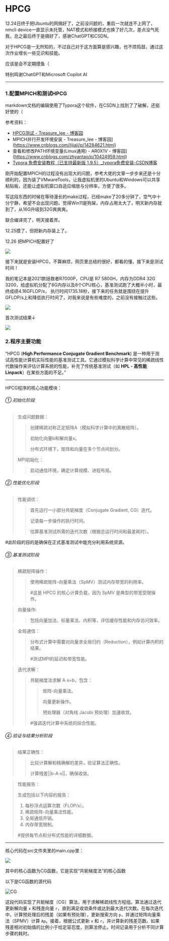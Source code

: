 # **HPCG**

12.24日终于把Ubuntu的网搞好了，之前没问题的，重启一次就连不上网了，nmcli device一直显示未托管，NAT模式和桥接模式也换了好几次，差点没气死我，总之最后终于是搞好了，感谢ChatGPT和CSDN。

对于HPCG是一无所知的，不过自己对于这方面算是感兴趣，也不烦捣鼓，通过这次作业增长一些见识和技能。

应该是会不定期摸鱼（

特别鸣谢ChatGPT和Microsoft Copilot AI

------



### 1.配置MPICH和测试HPCG

markdown文档的编辑使用了Typora这个软件，在CSDN上找到了了破解，还挺好使的（

参考资料：

- [HPCG测试 - Treasure_lee - 博客园](https://www.cnblogs.com/lijiaji/p/14283958.html)
- MPICH并行开发环境安装 - Treasure_lee - 博客园](https://www.cnblogs.com/lijiaji/p/14284621.html)
- 查看和修改PATH环境变量(Linux通用) - AR0X1V - 博客园](https://www.cnblogs.com/zhyantao/p/10424959.html)
- [Typora 免费安装教程（已支持最新版 1.9.5）_typora免费安装-CSDN博客](https://blog.csdn.net/qq_61621323/article/details/141036982)

刚开始配置MPICH的过程没有出现大的问题，参考大佬的文章一步步来还是十分顺利的，因为装了VMwareTools，让我虚拟机里的Ubuntu和Windows可以共享粘贴板，还能让虚拟机窗口自适应缩放与分辨率，方便了很多。

写这段东西的时候在等待漫长的make过程，已经make了20多分钟了，空气中十分宁静，希望不会出现问题。觉得Win11是狗屎，内存占用太大了，明天新内存就到了，从16G升级到32G爽爽爽。

联合编译完了，明天接着弄。

12.25摸了，但把新内存装上了。

12.26 把MPICH配置好了

![](E:\新建文件夹\网协\HPCG\MPICH配置测试文件.png)

接下来就是安装HPCG，不算麻烦，网页里总结的很好，都看的懂，接下来是测试时间！

我的笔记本是2021款拯救者R7000P，CPU是 R7 5800H，内存为DDR4 32G 3200，给虚拟机分配了8G内存以及8个CPU核心，基准测试跑了大概半小时，最终成绩4.16GFLOP/s， 执行时间1735.18秒，接下来的任务就是围绕在提升GFLOP/s上和降低执行时间了，对我来说是有些难度的，之前没有接触过这些。

![](E:\新建文件夹\网协\HPCG\全力以赴的CPU.jpg)

首次测试结果↓

![](E:\新建文件夹\网协\HPCG\12.26第一次测试结果.png)

### 2.程序主要功能

“HPCG (**High Performance Conjugate Gradient Benchmark**) 是一种用于测试高性能计算机实际性能的基准测试工具。它通过模拟科学计算中常见的稀疏线性代数操作来评估计算系统的性能，补充了传统基准测试（如 **HPL - 高性能 Linpack**）在某些方面的不足。”

------

HPCG程序的核心功能模块：

###### ①.初始化阶段

> 生成问题数据：
>
> > 创建稀疏对称正定矩阵A（模拟科学计算中的离散矩阵）。
> >
> > 初始化向量b和解向量x。
> >
> > 分布式环境下，矩阵和向量在多个节点间划分。
>
> MPI初始化：
>
> > 启动通信环境，确定计算规模、进程布局。

###### ②.性能优化阶段

> 性能调优：
>
> > 首先运行一小部分共轭梯度（Conjugate Gradient, CG）迭代。
> >
> > 记录每一步操作的执行时间。
> >
> > 估算基准测试所需的迭代次数（根据总运行时间和最差耗时）。

#此阶段的目的是确保在正式基准测试中能充分利用系统资源。

###### ③.基准测试阶段

> 稀疏矩阵操作：
>
> > 使用稀疏矩阵-向量乘法（SpMV）测试内存带宽的利用率。
> >
> > #这是 HPCG 的核心计算负载，因为 SpMV 是典型的带宽受限操作。

> 向量操作:
>
> > 包括向量加法、标量乘法、内积等，评估缓存性能和内存访问效率。

> 全局通信：
>
> > 分布式计算中需要对向量求全局归约（Reduction），例如计算内积的结果。
> >
> > #测试MPI的延迟和带宽性能。

> 迭代求解：
>
> > 共轭梯度法求解 A⋅x=b，包含：
> >
> > >矩阵-向量乘法。
> > >
> > >向量更新操作。
> > >
> > >预处理器（对角线 Jacobi 预处理）加速收敛。
> >
> > #强调迭代计算中系统的综合性能。

###### ④.验证与结果分析阶段

>结果正确性：
>
>> 比较计算解和精确解的差异，验证算法正确性。
>>
>> 计算残差||b-A⋅x||，确保收敛。

> 性能报告：
>
> 生成包括以下内容的报告：
>
> 1. 每秒浮点运算次数（FLOP/s）。
> 2. 稀疏矩阵-向量乘法性能。
> 3. 全局通信开销。
> 4. 内存带宽限制。
>
> #提供每节点和分布式性能的详细数据。

------

核心代码在src文件夹里的main.cpp里：

![](E:\新建文件夹\网协\HPCG\main.png)

其中的核心函数为CG函数，它是实现“共轭梯度法”的核心函数

以下是CG函数的源代码

![CG](E:\新建文件夹\网协\HPCG\cg.png)

这段代码实现了共轭梯度（CG）算法，用于求解稀疏线性方程组。算法通过迭代更新解向量 `x` 和残差向量 `r`，直到满足收敛条件或达到最大迭代次数。在每次迭代中，计算预处理后的残差（如果有预处理），更新搜索方向 `p`，并通过矩阵向量乘法（SPMV）计算 `Ap`。接着，根据公式更新 `x` 和 `r`，并计算新的残差范数。如果残差相对初始值的比例小于给定容忍度，则算法停止。时间记录用于分析不同计算步骤的耗时。
